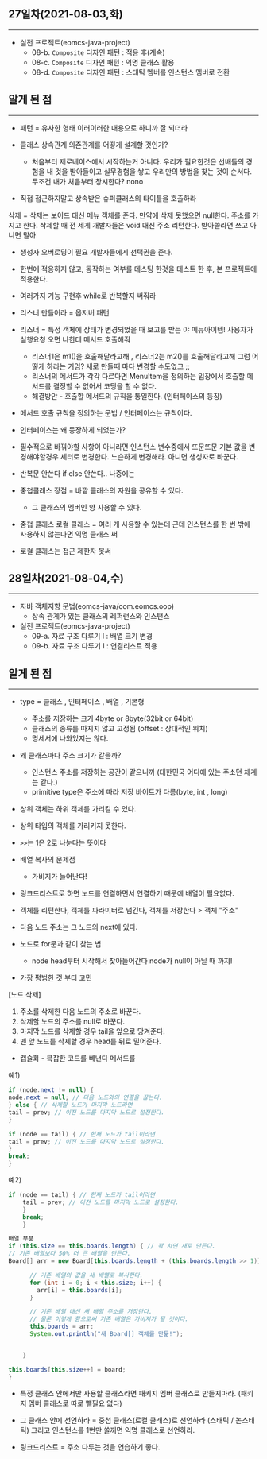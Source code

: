 ## 27일차(2021-08-03,화)

---

- 실전 프로젝트(eomcs-java-project)
  - 08-b. `Composite` 디자인 패턴 : 적용 후(계속)
  - 08-c. `Composite` 디자인 패턴 : 익명 클래스 활용
  - 08-d. `Composite` 디자인 패턴 : 스태틱 멤버를 인스턴스 멤버로 전환

## 알게 된 점

---

- 패턴 = 유사한 형태 이러이러한 내용으로 하니까 잘 되더라
- 클래스 상속관계 의존관계를 어떻게 설계할 것인가?

  - 처음부터 제로베이스에서 시작하는거 아니다. 우리가 필요한것은 선배들의 경험을 내 것을 받아들이고 실무경험을 쌓고 우리만의 방법을 찾는 것이 순서다. 무조건 내가 처음부터 창시한다? nono

- 직접 접근하지말고 상속받은 슈퍼클래스의 타이틀을 호출하라

삭제 = 삭제는 보이드 대신 메뉴 객체를 준다. 만약에 삭제 못했으면 null한다. 주소를 가지고 한다. 삭제할 때
전 세계 개발자들은 void 대신 주소 리턴한다. 받아쓸라면 쓰고 아니면 말아

- 생성자 오버로딩이 필요 개발자들에게 선택권을 준다.

- 한번에 적용하지 않고, 동작하는 여부를 테스팅 한것을 테스트 한 후, 본 프로젝트에 적용한다.

- 여러가지 기능 구현후 while로 반복할지 써줘라

- 리스너 만들어라 = 옵저버 패턴

- 리스너 = 특정 객체에 상태가 변경되었을 때 보고를 받는
  야 메뉴아이템! 사용자가 실행요청 오면 나한데 메서드 호출해줘

  - 리스너1은 m1()을 호출해달라고해 , 리스너2는 m2()를 호출해달라고해 그럼 어떻게 하라는 거임?
    새로 만들때 마다 변경할 수도없고 ;;
  - 리스너의 메서드가 각각 다르다면 MenuItem을 정의하는 입장에서 호출할 메서드를 결정할 수 없어서
    코딩을 할 수 없다.
  - 해결방안 - 호출할 메서드의 규칙을 통일한다. (인터페이스의 등장)

- 메서드 호출 규칙을 정의하는 문법 / 인터페이스는 규칙이다.

- 인터페이스는 왜 등장하게 되었는가?

- 필수적으로 바꿔야할 사항이 아니라면
  인스턴스 변수중에서 뜨문뜨문 기본 값을 변경해야할경우 세터로 변경한다. 느슨하게 변경해라.
  아니면 생성자로 바꾼다.

- 반복문 안쓴다 if else 안쓴다.. 나중에는

- 중첩클래스 장점 = 바깥 클래스의 자원을 공유할 수 있다.

  - 그 클래스의 멤버인 양 사용할 수 있다.

- 중첩 클래스 로컬 클래스 = 여러 개 사용할 수 있는데 근데 인스턴스를 한 번 밖에 사용하지 않는다면 익명 클래스 써
- 로컬 클래스는 접근 제한자 못써

## 28일차(2021-08-04,수)

---

- 자바 객체지향 문법(eomcs-java/com.eomcs.oop)
  - 상속 관계가 있는 클래스의 레퍼런스와 인스턴스
- 실전 프로젝트(eomcs-java-project)
  - 09-a. 자료 구조 다루기 I : 배열 크기 변경
  - 09-b. 자료 구조 다루기 I : 연결리스트 적용

## 알게 된 점

---

- type = 클래스 , 인터페이스 , 배열 , 기본형

  - 주소를 저장하는 크기 4byte or 8byte(32bit or 64bit)
  - 클래스의 종류를 따지지 않고 고정됨 (offset : 상대적인 위치)
  - 명세서에 나와있지는 않다.

- 왜 클래스마다 주소 크기가 같을까?

  - 인스턴스 주소를 저장하는 공간이 같으니까 (대한민국 어디에 있는 주소던 체계는 같다.)
  - primitive type은 주소에 따라 저장 바이트가 다름(byte, int , long)

- 상위 객체는 하위 객체를 가리킬 수 있다.
- 상위 타입의 객체를 가리키지 못한다.

- `>>`는 1은 2로 나눈다는 뜻이다

- 배열 복사의 문제점

  - 가비지가 늘어난다!

- 링크드리스트로 하면 노드를 연결하면서 연결하기 때문에 배열이 필요없다.

- 객체를 리턴한다, 객체를 파라미터로 넘긴다, 객체를 저장한다 > 객체 "주소"

- 다음 노드 주소는 그 노드의 next에 있다.

- 노드로 for문과 같이 찾는 법

  - node head부터 시작해서 찾아들어간다 node가 null이 아닐 때 까지!

- 가장 평범한 것 부터 고민

[노드 삭제]

1. 주소를 삭제한 다음 노드의 주소로 바꾼다.
2. 삭제할 노드의 주소를 null로 바꾼다.
3. 마지막 노드를 삭제할 경우 tail을 앞으로 당겨준다.
4. 맨 앞 노드를 삭제할 경우 head를 뒤로 밀어준다.

- 캡슐화 - 복잡한 코드를 빼낸다 메서드를

예1)

```java
if (node.next != null) {
node.next = null; // 다음 노드와의 연결을 끊는다.
} else { // 삭제할 노드가 마지막 노드라면
tail = prev; // 이전 노드를 마지막 노드로 설정한다.
}

if (node == tail) { // 현재 노드가 tail이라면
tail = prev; // 이전 노드를 마지막 노드로 설정한다.
}
break;
}
```

예2)

```java
if (node == tail) { // 현재 노드가 tail이라면
    tail = prev; // 이전 노드를 마지막 노드로 설정한다.
    }
    break;
    }

배열 부분
if (this.size == this.boards.length) { // 꽉 차면 새로 만든다.
// 기존 배열보다 50% 더 큰 배열을 만든다.
Board[] arr = new Board[this.boards.length + (this.boards.length >> 1)];

      // 기존 배열의 값을 새 배열로 복사한다.
      for (int i = 0; i < this.size; i++) {
        arr[i] = this.boards[i];
      }

      // 기존 배열 대신 새 배열 주소를 저장한다.
      // 물론 이렇게 함으로써 기존 배열은 가비지가 될 것이다.
      this.boards = arr;
      System.out.println("새 Board[] 객체를 만듦!");


    }

this.boards[this.size++] = board;
}
```

- 특정 클래스 안에서만 사용할 클래스라면 패키지 멤버 클래스로 만들지마라. (패키지 멤버 클래스로 따로 뺄필요 없다)
- 그 클래스 안에 선언하라 = 중첩 클래스(로컬 클래스)로 선언하라 (스태틱 / 논스태틱) 그리고 인스턴스를 1번만 쓸꺼면 익명 클래스로 선언하라.

- 링크드리스트 = 주소 다루는 것을 연습하기 좋다.

